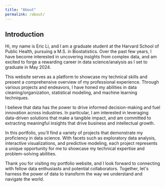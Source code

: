 ```yaml
---
title: "About"
permalink: /about/
---
```


## Introduction

Hi, my name is Eric Li, and I am a graduate student at the Harvard School of Public Health, pursuing a M.S. in Biostatistics. Over the past few years, I have become interested in uncovering insights from complex data, and am excited to forge a rewarding career in data science/analysis as I set to graduate in May 2024.

This website serves as a platform to showcase my technical skills and present a comprehensive overview of my professional experience. Through various projects and endeavors, I have honed my abilities in data cleaning/organization, statistical modeling, and machine learning techniques.

I believe that data has the power to drive informed decision-making and fuel innovation across industries. In particular, I am interested in leveraging data-driven solutions that make a tangible impact, and am committed to extracting meaningful insights that drive business and intellectual growth.

In this portfolio, you'll find a variety of projects that demonstrate my proficiency in data science. With facets such as exploratory data analysis, interactive visualizations, and predictive modeling, each project represents a unique opportunity for me to showcase my technical expertise and problem-solving abilities.

Thank you for visiting my portfolio website, and I look forward to connecting with fellow data enthusiasts and potential collaborators. Together, let's harness the power of data to transform the way we understand and navigate the world.

